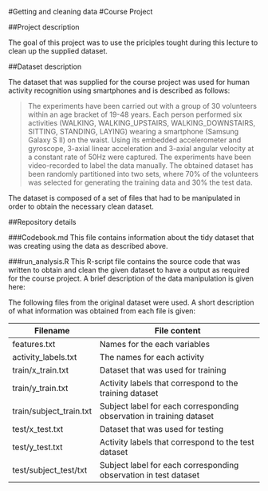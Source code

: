 #Getting and cleaning data
#Course Project

##Project description

The goal of this project was to use the priciples tought during this lecture to clean up the supplied dataset.

##Dataset description

The dataset that was supplied for the course project was used for human activity recognition using smartphones and is described as follows:

>The experiments have been carried out with a group of 30 volunteers within an age bracket of 19-48 years. Each person performed six activities (WALKING, WALKING_UPSTAIRS, WALKING_DOWNSTAIRS, SITTING, STANDING, LAYING) wearing a smartphone (Samsung Galaxy S II) on the waist. Using its embedded accelerometer and gyroscope, 3-axial linear acceleration and 3-axial angular velocity at a constant rate of 50Hz were captured. The experiments have been video-recorded to label the data manually. The obtained dataset has been randomly partitioned into two sets, where 70% of the volunteers was selected for generating the training data and 30% the test data.

The dataset is composed of a set of files that had to be manipulated in order to obtain the necessary clean dataset.

##Repository details

###Codebook.md
This file contains information about the tidy dataset that was creating using the data as described above. 

###run_analysis.R
This R-script file contains the source code that was written to obtain and clean the given dataset to have a output as required for the course project. A brief description of the data manipulation is given here:

The following files from the original dataset were used. A short description of what information was obtained from each file is given:

 Filename | File content
----------|--------------
features.txt|Names for the each variables
activity_labels.txt|The names for each activity
train/x_train.txt|Dataset that was used for training
train/y_train.txt|Activity labels that correspond to the training dataset
train/subject_train.txt|Subject label for each corresponding observation in training dataset
test/x_test.txt|Dataset that was used for testing
test/y_test.txt|Activity labels that correspond to the test dataset
test/subject_test/txt|Subject label for each corresponding observation in test dataset
